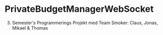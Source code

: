 # PrivateBudgetManagerWebSocket
3. Semester's Programmerings Projekt med Team Smoker: Claus, Jonas, Mikael &amp; Thomas
